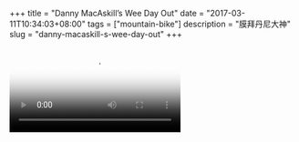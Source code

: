 +++
title = "Danny MacAskill’s Wee Day Out"
date = "2017-03-11T10:34:03+08:00"
tags = ["mountain-bike"]
description = "膜拜丹尼大神"
slug = "danny-macaskill-s-wee-day-out"
+++

<video src="/videos/danny-macaskill-s-wee-day-out.mp4" poster="/images/danny-macaskill-s-wee-day-out.jpg" controls></video>
